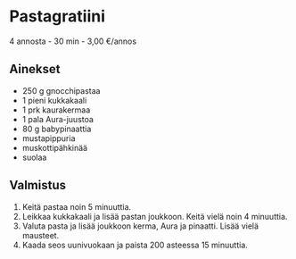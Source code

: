 # Pastagratiini
4 annosta - 30 min - 3,00 €/annos

<!--
![Ruokakuva](/.pic/placeholder.png)
-->

## Ainekset
- 250 g gnocchipastaa
- 1 pieni kukkakaali
- 1 prk kaurakermaa
- 1 pala Aura-juustoa
- 80 g babypinaattia
- mustapippuria
- muskottipähkinää
- suolaa


## Valmistus
1. Keitä pastaa noin 5 minuuttia.
2. Leikkaa kukkakaali ja lisää pastan joukkoon. Keitä vielä noin 4 minuuttia.
3. Valuta pasta ja lisää joukkoon kerma, Aura ja pinaatti. Lisää vielä mausteet.
4. Kaada seos uunivuokaan ja paista 200 asteessa 15 minuuttia.

